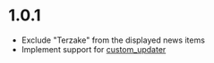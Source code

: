# 1.0.1

- Exclude "Terzake" from the displayed news items
- Implement support for [custom_updater](https://github.com/custom-components/custom_updater)
